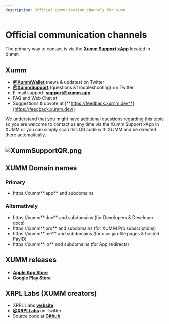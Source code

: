 ```yaml
---
description: Official communication channels for Xumm
---
```


# Official communication channels

&#x20;The primary way to contact is via the [**Xumm Support xApp**](https://xumm.app/detect/xapp:xumm.support?ref=helpcenter) located in Xumm.



## Xumm <a href="#h_e9d18079e4" id="h_e9d18079e4"></a>

* [**@XummWallet**](https://twitter.com/XummWallet) (news & updates) on Twitter
* [**@XummSupport**](https://twitter.com/XummSupport) (questions & troubleshooting) on Twitter
* E-mail support: [**support@xumm.app**](mailto:support@xumm.app)
* FAQ and Web Chat at&#x20;
* Suggestions & upvote at [**https://feedback.xumm.dev**](https://feedback.xumm.dev/)

&#x20;

We understand that you might have additional questions regarding this topic so you are welcome to contact us any time via the Xumm Support xApp in XUMM or you can simply scan this QR code with XUMM and be directed there automatically.

&#x20;

## ![XummSupportQR.png](https://drtc9zr.dlvr.cloud/hc/article\_attachments/4566923926418/XummSupportQR.png)

## XUMM Domain names <a href="#h_772bad7bdc" id="h_772bad7bdc"></a>

### **Primary** <a href="#h_640ba6991b" id="h_640ba6991b"></a>

* https://xumm**.app** and subdomains

### **Alternatively** <a href="#h_1bf826eada" id="h_1bf826eada"></a>

* https://xumm**.dev** and subdomains (for Developers & Developer docs)
* https://xumm**.pro** and subdomains (for XUMM Pro subscriptions)
* https://xumm**.me** and subdomains (for user profile pages & hosted PayID)
* https://xumm**.io** and subdomains (for App redirects)

## **XUMM releases** <a href="#h_c79d5ef4b1" id="h_c79d5ef4b1"></a>

* [**Apple App Store**](https://apps.apple.com/us/app/xumm/id1492302343?l=nl\&ls=1)
* [**Google Play Store**](https://play.google.com/store/apps/details?id=com.xrpllabs.xumm)

## XRPL Labs (XUMM creators) <a href="#h_ab0f4368eb" id="h_ab0f4368eb"></a>

* XRPL Labs [**website**](https://xrpl-labs.com/)
* [**@XRPLLabs**](https://twitter.com/XRPLLabs) on Twitter
* Source code at [**Github**](https://github.com/XRPL-Labs/)
